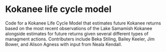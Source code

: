 # Kokanee life cycle model 

Code for a Kokanee Life Cycle Model that estimates future Kokanee returns based on the most recent observations of the Lake Samamish Kokanee alongside estimates for future returns given several different types of managment actions.
Contributers include Beka Stiling, Bailey Keeler, Jim Bower, and Alison Agness with input from Neala Kendall. 
